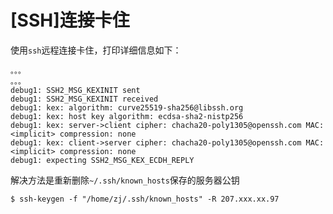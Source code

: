 
# [SSH]连接卡住

使用`ssh`远程连接卡住，打印详细信息如下：

```
。。。
。。。
debug1: SSH2_MSG_KEXINIT sent
debug1: SSH2_MSG_KEXINIT received
debug1: kex: algorithm: curve25519-sha256@libssh.org
debug1: kex: host key algorithm: ecdsa-sha2-nistp256
debug1: kex: server->client cipher: chacha20-poly1305@openssh.com MAC: <implicit> compression: none
debug1: kex: client->server cipher: chacha20-poly1305@openssh.com MAC: <implicit> compression: none
debug1: expecting SSH2_MSG_KEX_ECDH_REPLY
```

解决方法是重新删除`~/.ssh/known_hosts`保存的服务器公钥

```
$ ssh-keygen -f "/home/zj/.ssh/known_hosts" -R 207.xxx.xx.97
```